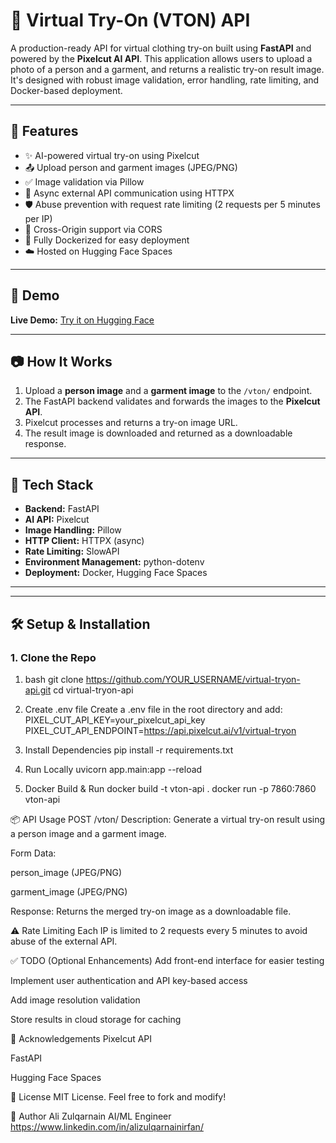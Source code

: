 # 🧥 Virtual Try-On (VTON) API

A production-ready API for virtual clothing try-on built using **FastAPI** and powered by the **Pixelcut AI API**. This application allows users to upload a photo of a person and a garment, and returns a realistic try-on result image. It's designed with robust image validation, error handling, rate limiting, and Docker-based deployment.

---

## 🚀 Features

- ✨ AI-powered virtual try-on using Pixelcut
- 📤 Upload person and garment images (JPEG/PNG)
- ✅ Image validation via Pillow
- 🔁 Async external API communication using HTTPX
- 🛡️ Abuse prevention with request rate limiting (2 requests per 5 minutes per IP)
- 🔄 Cross-Origin support via CORS
- 🐳 Fully Dockerized for easy deployment
- ☁️ Hosted on Hugging Face Spaces

---

## 🧪 Demo

**Live Demo:** [Try it on Hugging Face](https://alizulqarnain-st-vton.hf.space/docs)

---

## 📷 How It Works

1. Upload a **person image** and a **garment image** to the `/vton/` endpoint.
2. The FastAPI backend validates and forwards the images to the **Pixelcut API**.
3. Pixelcut processes and returns a try-on image URL.
4. The result image is downloaded and returned as a downloadable response.

---

## 🔧 Tech Stack

- **Backend:** FastAPI
- **AI API:** Pixelcut
- **Image Handling:** Pillow
- **HTTP Client:** HTTPX (async)
- **Rate Limiting:** SlowAPI
- **Environment Management:** python-dotenv
- **Deployment:** Docker, Hugging Face Spaces

---

---

## 🛠️ Setup & Installation

### 1. Clone the Repo

1. bash
git clone https://github.com/YOUR_USERNAME/virtual-tryon-api.git
cd virtual-tryon-api

2. Create .env file
Create a .env file in the root directory and add:
PIXEL_CUT_API_KEY=your_pixelcut_api_key
PIXEL_CUT_API_ENDPOINT=https://api.pixelcut.ai/v1/virtual-tryon

4. Install Dependencies
pip install -r requirements.txt

5. Run Locally
uvicorn app.main:app --reload

6. Docker Build & Run
docker build -t vton-api .
docker run -p 7860:7860 vton-api

📦 API Usage
POST /vton/
Description: Generate a virtual try-on result using a person image and a garment image.

Form Data:

person_image (JPEG/PNG)

garment_image (JPEG/PNG)

Response: Returns the merged try-on image as a downloadable file.

⚠️ Rate Limiting
Each IP is limited to 2 requests every 5 minutes to avoid abuse of the external API.

✅ TODO (Optional Enhancements)
Add front-end interface for easier testing

Implement user authentication and API key-based access

Add image resolution validation

Store results in cloud storage for caching

🙌 Acknowledgements
Pixelcut API

FastAPI

Hugging Face Spaces

📄 License
MIT License. Feel free to fork and modify!

👤 Author
Ali Zulqarnain
AI/ML Engineer 
https://www.linkedin.com/in/alizulqarnainirfan/
